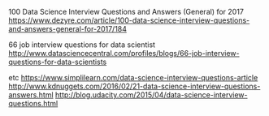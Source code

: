 

100 Data Science Interview Questions and Answers (General) for 2017
https://www.dezyre.com/article/100-data-science-interview-questions-and-answers-general-for-2017/184

66 job interview questions for data scientist
http://www.datasciencecentral.com/profiles/blogs/66-job-interview-questions-for-data-scientists


etc
https://www.simplilearn.com/data-science-interview-questions-article
http://www.kdnuggets.com/2016/02/21-data-science-interview-questions-answers.html
http://blog.udacity.com/2015/04/data-science-interview-questions.html
